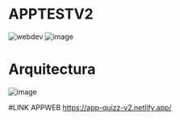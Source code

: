 # APPTESTV2
![webdev](https://github.com/FreddyArreagaM/APP_TEST_V2/assets/127709400/50f51eb4-6ec1-4c3f-9f36-f3d6aaa3f481)
![image](https://github.com/FreddyArreagaM/APP_TEST_V2/assets/127709400/b261d58c-7ca7-4aa2-9e85-0dad26232516)


# Arquitectura

![image](https://github.com/FreddyArreagaM/APP_TEST_V2/assets/127709400/7b2de706-9c73-4490-80af-4ab585a12b7d)


#LINK APPWEB 
https://app-quizz-v2.netlify.app/





